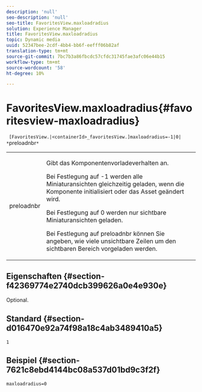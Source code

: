 ```yaml
---
description: 'null'
seo-description: 'null'
seo-title: FavoritesView.maxloadradius
solution: Experience Manager
title: FavoritesView.maxloadradius
topic: Dynamic media
uuid: 52347bee-2cdf-4bb4-bb6f-eefff06b82af
translation-type: tm+mt
source-git-commit: 7bc7b3a86fbcdc57cfdc31745fae3afc06e44b15
workflow-type: tm+mt
source-wordcount: '58'
ht-degree: 10%

---
```



# FavoritesView.maxloadradius{#favoritesview-maxloadradius}

` [FavoritesView.|<containerId>_favoritesView.]maxloadradius=-1|0| *`preloadnbr`*`

<table id="table_2B109D2F91E64B5382B31921C3780FA5"> 
 <tbody> 
  <tr> 
   <td colname="col1"> <p><span class="codeph"><span class="varname"> preloadnbr</span></span> </p> </td> 
   <td colname="col2"> <p> Gibt das Komponentenvorladeverhalten an. </p> <p>Bei Festlegung auf <span class="codeph"> -1</span> werden alle Miniaturansichten gleichzeitig geladen, wenn die Komponente initialisiert oder das Asset geändert wird. </p> <p>Bei Festlegung auf <span class="codeph"> 0</span> werden nur sichtbare Miniaturansichten geladen. </p> <p> Bei Festlegung auf <span class="codeph"><span class="varname"> preloadnbr</span></span> können Sie angeben, wie viele unsichtbare Zeilen um den sichtbaren Bereich vorgeladen werden. </p> </td> 
  </tr> 
 </tbody> 
</table>

## Eigenschaften {#section-f42369774e2740dcb399626a0e4e930e}

Optional.

## Standard {#section-d016470e92a74f98a18c4ab3489410a5}

`1`

## Beispiel {#section-7621c8ebd4144bc08a537d01bd9c3f2f}

`maxloadradius=0`
